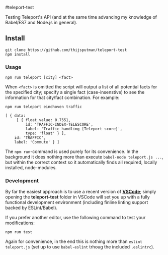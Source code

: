 #teleport-test

Testing Teleport's API (and at the same time advancing my knowledge of Babel/ES7
and Node.js in general).

## Install
```
git clone https://github.com/thijsputman/teleport-test
npm install
```

### Usage
```
npm run teleport [city] <fact>
```

When `<fact>` is omitted the script will output a list of all potential facts
for the specified city; specify a single fact (case-insenstive) to see the
information for that city/fact combination. For example:

```
npm run teleport eindhoven traffic
```

```
[ { data:
     [ { float_value: 0.7551,
         id: 'TRAFFIC-INDEX-TELESCORE',
         label: 'Traffic handling [Teleport score]',
         type: 'float' } ],
    id: 'TRAFFIC',
    label: 'Commute' } ]
```

The `npm run`-command is used purely for its convenience. In the background it
does nothing more than execute `babel-node teleport.js ...`, but within the
correct context so it automatically finds all required, locally installed,
node-modules.

### Development
By far the easiest approach is to use a recent version of
[**VSCode**](https://code.visualstudio.com/); simply opening the **teleport-test**
folder in VSCode will set you up with a fully functional development environment
(including finline linting support backed by ESLint/Babel).

If you prefer another editor, use the following command to test your modifications:

```
npm run test
```

Again for convenience, in the end this is nothing more than `eslint teleport.js`
(set up to use `babel-eslint` trhoug the included `.eslintrc`).